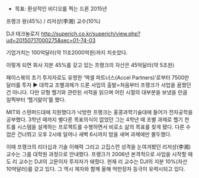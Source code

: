 * 목표: 환상적인 비디오를 찍는 드론 2015년

프랭크 왕(45%) / 리저샹(李湘) 교수(10%)

DJI 테크놀로지 
http://superich.co.kr/superich/view.php?ud=20150717000275&sec=01-74-03

기업가치는 100억달러(약 11조2000억원)까지 치솟았다. 

이렇게 되면 회사 지분 45%를 갖고 있는 프랭크의 자산은 45억달러(약 5조원)



페이스북의 초기 투자자로도 유명한 ‘액셀 파트너스(Accel Partners)’로부터 7500만달러를 투자
▶ 대학교 조별과제가 드론 사업의 출발=처음부터 프랭크가 사업을 꿈꿨던 건 아니다. 다만 모형 헬기와 관련된 서적을 읽으며 어린 시절의 대부분을 보냈을 만큼 일찍부터 ‘헬기앓이’를 했다. 

MIT와 스탠퍼드대에 지원했다가 낙방한 프랭크는 홍콩과학기술대에 들어가 전자공학을 공부했다. 3학년 때까지 별다른 목표의식이 없었던 그는 4학년 때 조별 과제로 헬기 컨트롤 시스템을 설계하는 프로젝트를 수행하면서 비로소 삶의 목표를 찾게 됐다. 다른 수업은 건너뛰고 오후 2시에 일어나 새벽 6시까지 밤을 새며 과제에만 몰두했다.

이때 프랭크의 리더십과 기술 이해력 그리고 고집스런 성격을 눈여겨봤던 리저샹(李湘) 교수는 그를 대학원 과정으로 안내했다. 프랭크가 2006년 본격적으로 사업을 시작할 때도 리 교수는 DJI의 고문이자 투자자가 돼줬다. 현재 리 교수는 DJI의 지분 10%(자산 10억달러)를 갖고 있다. 그 역시 제자와 함께 올해 억만장자 등극이 유력시되고 있다.

